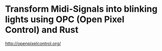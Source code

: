 # Transform Midi-Signals into blinking lights using OPC (Open Pixel Control) and Rust

http://openpixelcontrol.org/